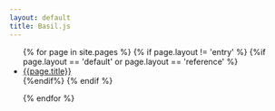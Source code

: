 ```yaml
---
layout: default
title: Basil.js
---
```


<ul>
  {% for page in site.pages %}
  {% if page.layout != 'entry' %}
  {%if page.layout == 'default' or page.layout == 'reference'  %}
  <li><a href="{{page.url}}">{{page.title}}</a></li>
    {%endif%}
  {% endif %}

  {% endfor %}
</ul>